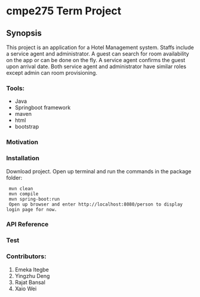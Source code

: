 # cmpe275 Term Project

<h2>Synopsis</h2>
This project is an application for a Hotel Management system. Staffs include a service agent and administrator. A guest can search for room availability on the app or can be done on the fly. A service agent confirms the guest upon arrival date. Both service agent and administrator have similar roles except admin can room provisioning.  


<h3>Tools:</h3>
<ul><li>Java</li>
<li>Springboot framework</li>
<li>maven</li>
<li>html</li>
<li>bootstrap</li></ul>



<h3>Motivation</h3>


<h3>Installation</h3>
<p>Download project. Open up terminal and run the commands in the package folder:</p>
   
     mvn clean
     mvn compile
     mvn spring-boot:run
     Open up browser and enter http://localhost:8080/person to display login page for now.


<h3>API Reference</h3>

<h3>Test</h3>

<h3>Contributors:</h3>
<ol><li>Emeka Itegbe</li>
<li>Yingzhu Deng</li>
<li>Rajat Bansal</li>
<li>Xaio Wei</li>
</ol>
